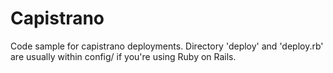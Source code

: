 Capistrano
==========

Code sample for capistrano deployments. Directory 'deploy' and 'deploy.rb' are usually within config/ if you're using Ruby on Rails.
